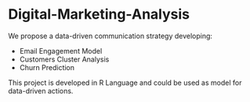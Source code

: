 # Digital-Marketing-Analysis
We propose a data-driven communication strategy developing:

 - Email Engagement Model
 - Customers Cluster Analysis
 - Churn Prediction
 
This project is developed in R Language and could be used as model for data-driven actions. 
